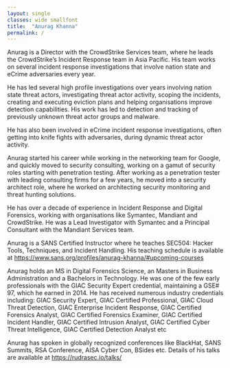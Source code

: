 ```yaml
---
layout: single
classes: wide smallfont
title:  "Anurag Khanna"
permalink: /
---
```

  
Anurag is a Director with the CrowdStrike Services team, where he leads the CrowdStrike’s Incident Response team in Asia Pacific. His team works on several incident response investigations that involve nation state and eCrime adversaries every year.

He has led several high profile investigations over years involving nation state threat actors, investigating threat actor activity, scoping the incidents, creating and executing eviction plans and helping organisations improve detection capabilities. His work has led to detection and tracking of previously unknown threat actor groups and malware. 

He has also been involved in eCrime incident response investigations,  often getting into knife fights with adversaries, during dynamic threat actor activity.

Anurag started his career while working in the networking team for Google, and quickly moved to security consulting, working on a gamut of security roles starting with penetration testing. After working as a penetration tester with leading consulting firms for a few years, he moved into a security architect role, where he worked on architecting security monitoring  and threat hunting solutions. 

He has over a decade of experience in Incident Response and Digital Forensics, working with organisations like Symantec, Mandiant and CrowdStrike.  He was a Lead Investigator with Symantec and a Principal Consultant with the Mandiant Services team. 

Anurag is a SANS Certified Instructor where he teaches SEC504: Hacker Tools, Techniques, and Incident Handling. His teaching schedule is available at  <https://www.sans.org/profiles/anurag-khanna/#upcoming-courses> 

Anurag holds an MS in Digital Forensics Science, an Masters in Business Administration and a Bachelors in Technology. He was one of the few early professionals with the GIAC Security Expert credential, maintaining a GSE# 97, which he earned in 2014.  He has received numerous industry credentials including: GIAC Security Expert, GIAC Certified Professional, GIAC Cloud Threat Detection, GIAC Enterprise Incident Response, GIAC Certified Forensics Analyst, GIAC Certified Forensics Examiner, GIAC Certified Incident Handler, GIAC Certified Intrusion Analyst, GIAC Certified Cyber Threat Intelligence, GIAC Certified Detection Analyst etc

Anurag has spoken in globally recognized conferences like BlackHat, SANS Summits, RSA Conference, AISA Cyber Con, BSides etc.  Details of his talks are available at 
<https://rudrasec.io/talks/> 
